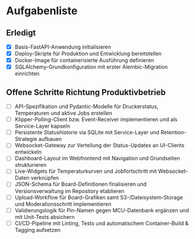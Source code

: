 # Aufgabenliste

## Erledigt

- [x] Basis-FastAPI-Anwendung initialisieren
- [x] Deploy-Skripte für Produktion und Entwicklung bereitstellen
- [x] Docker-Image für containerisierte Ausführung definieren
- [x] SQLAlchemy-Grundkonfiguration mit erster Alembic-Migration einrichten

## Offene Schritte Richtung Produktivbetrieb

- [ ] API-Spezifikation und Pydantic-Modelle für Druckerstatus, Temperaturen und aktive Jobs erstellen
- [ ] Klipper-Polling-Client bzw. Event-Receiver implementieren und als Service-Layer kapseln
- [ ] Persistente Statushistorie via SQLite mit Service-Layer und Retention-Strategie aufbauen
- [ ] Websocket-Gateway zur Verteilung der Status-Updates an UI-Clients entwickeln
- [ ] Dashboard-Layout im Webfrontend mit Navigation und Grundseiten strukturieren
- [ ] Live-Widgets für Temperaturkurven und Jobfortschritt mit Websocket-Daten verknüpfen
- [ ] JSON-Schema für Board-Definitionen finalisieren und Versionsverwaltung im Repository etablieren
- [ ] Upload-Workflow für Board-Grafiken samt S3-/Dateisystem-Storage und Moderationsschritt implementieren
- [ ] Validierungslogik für Pin-Namen gegen MCU-Datenbank ergänzen und mit Unit-Tests absichern
- [ ] CI/CD-Pipeline mit Linting, Tests und automatischem Container-Build & Tagging aufsetzen

